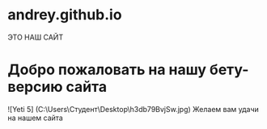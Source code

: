 # andrey.github.io
ЭТО НАШ САЙТ 
# Добро пожаловать на нашу бету-версию сайта
![Yeti 5] (C:\Users\Студент\Desktop\h3db79BvjSw.jpg)
Желаем вам удачи на нашем сайта 
